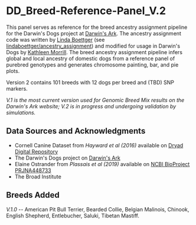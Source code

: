 # DD_Breed-Reference-Panel_V.2
This panel serves as reference for the breed ancestry assignment pipeline for the Darwin's Dogs project at [Darwin's Ark](https://github.com/DarwinsArk). The ancestry assignment code was written by [Linda Boettger](https://github.com/lindaboettger) (see [lindaboettger/ancestry_assignment](https://github.com/lindaboettger/ancestry_assignment)) and modified for usage in Darwin's Dogs by [Kathleen Morrill](https://github.com/tabbzi). The breed ancestry assignment pipeline infers global and local ancestry of domestic dogs from a reference panel of purebred genotypes and generates chromosome painting, bar, and pie plots.

Version 2 contains 101 breeds with 12 dogs per breed and (TBD) SNP markers.

_V.1 is the most current version used for Genomic Breed Mix results on the Darwin's Ark website; V.2 is in progress and undergoing validation by simulations._

## Data Sources and Acknowledgments

- Cornell Canine Dataset from _Hayward et al (2016)_ available on [Dryad Digital Repository](https://doi.org/10.5061/dryad.266k4)
- The Darwin's Dogs project on [Darwin's Ark](https://darwinsark.org/)
- Elaine Ostrander from _Plassais et al (2019)_ available on [NCBI BioProject PRJNA448733](https://www.ncbi.nlm.nih.gov/bioproject/PRJNA448733)
- The Broad Institute

## Breeds Added

_V.1.0_ -- American Pit Bull Terrier, Bearded Collie, Belgian Malinois, Chinook, English Shepherd, Entlebucher, Saluki, Tibetan Mastiff.
